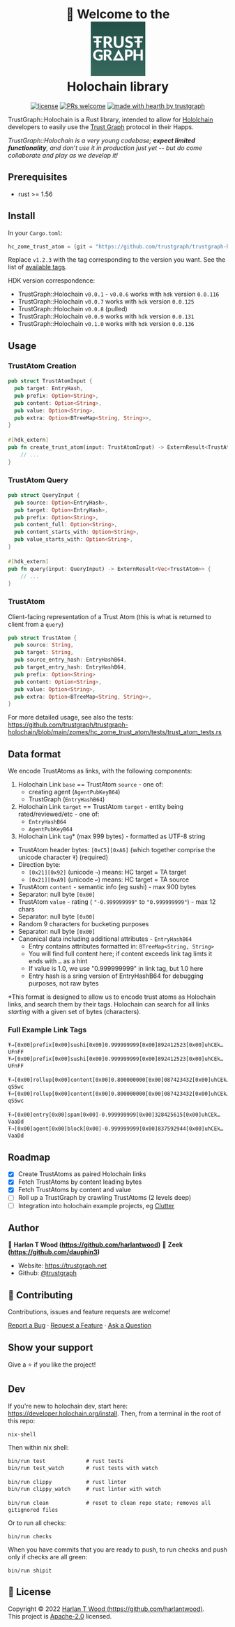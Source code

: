 <h1 align="center">
  <div>👋 Welcome to the</div>
  <img src="./doc/img/logo.png" alt="Logo" height="125">
  <div>Holochain library</div>
</h1>

<div align="center">

[![license](https://img.shields.io/github/license/trustgraph/trustgraph-holochain.svg?style=flat-square)](LICENSE.md)
[![PRs welcome](https://img.shields.io/badge/PRs-welcome-ff69b4.svg?style=flat-square)](https://github.com/trustgraph/trustgraph-holochain/issues?q=is%3Aissue+is%3Aopen+label%3A%22help+wanted%22)
[![made with hearth by trustgraph](https://img.shields.io/badge/made%20with%20%E2%99%A5%20-cc14cc.svg?style=flat-square)](https://github.com/trustgraph)

</div>

TrustGraph::Holochain is a Rust library, intended to allow for [Hololchain](https://www.holochain.org) developers to easily use the [Trust Graph](https://github.com/trustgraph/trustgraph) protocol in their Happs.

_TrustGraph::Holochain is a very young codebase; **expect limited functionality**, and don’t use it in production just yet -- but do come collaborate and play as we develop it!_

## Prerequisites

- rust >= 1.56

## Install

In your `Cargo.toml`:

```rs
hc_zome_trust_atom = {git = "https://github.com/trustgraph/trustgraph-holochain.git", rev="v1.2.3", package = "hc_zome_trust_atom"}
```

Replace `v1.2.3` with the tag corresponding to the version you want. See the list of [available tags](https://github.com/trustgraph/trustgraph-holochain/tags).

HDK version correspondence:

- TrustGraph::Holochain `v0.0.1` - `v0.0.6` works with `hdk` version `0.0.116`
- TrustGraph::Holochain `v0.0.7` works with `hdk` version `0.0.125`
- TrustGraph::Holochain `v0.0.8` (pulled)
- TrustGraph::Holochain `v0.0.9` works with `hdk` version `0.0.131`
- TrustGraph::Holochain `v0.1.0` works with `hdk` version `0.0.136`

## Usage

### TrustAtom Creation

```rs
pub struct TrustAtomInput {
  pub target: EntryHash,
  pub prefix: Option<String>,
  pub content: Option<String>,
  pub value: Option<String>,
  pub extra: Option<BTreeMap<String, String>>,
}

#[hdk_extern]
pub fn create_trust_atom(input: TrustAtomInput) -> ExternResult<TrustAtom> {
    // ...
}
```

### TrustAtom Query

```rs
pub struct QueryInput {
  pub source: Option<EntryHash>,
  pub target: Option<EntryHash>,
  pub prefix: Option<String>,
  pub content_full: Option<String>,
  pub content_starts_with: Option<String>,
  pub value_starts_with: Option<String>,
}

#[hdk_extern]
pub fn query(input: QueryInput) -> ExternResult<Vec<TrustAtom>> {
    // ...
}

```

### TrustAtom

Client-facing representation of a Trust Atom (this is what is returned to client from a `query`)

```rs
pub struct TrustAtom {
  pub source: String,
  pub target: String,
  pub source_entry_hash: EntryHashB64,
  pub target_entry_hash: EntryHashB64,
  pub prefix: Option<String>
  pub content: Option<String>,
  pub value: Option<String>,
  pub extra: Option<BTreeMap<String, String>>,
}
```

For more detailed usage, see also the tests: https://github.com/trustgraph/trustgraph-holochain/blob/main/zomes/hc_zome_trust_atom/tests/trust_atom_tests.rs

## Data format

We encode TrustAtoms as links, with the following components:

1. Holochain Link `base` == TrustAtom `source` - one of:
   - creating agent (`AgentPubKeyB64`)
   - TrustGraph (`EntryHashB64`)
1. Holochain Link `target` == TrustAtom `target` - entity being rated/reviewed/etc - one of:
   - `EntryHashB64`
   - `AgentPubKeyB64`
1. Holochain Link `tag`\* (max 999 bytes) - formatted as UTF-8 string

- TrustAtom header bytes: `[0xC5][0xA6]` (which together comprise the unicode character `Ŧ`) (required)
- Direction byte:
  - `[0x21][0x92]` (unicode `→`) means: HC target = TA target
  - `[0x21][0xA9]` (unicode `↩`) means: HC target = TA source
- TrustAtom `content` - semantic info (eg sushi) - max 900 bytes
- Separator: null byte `[0x00]`
- TrustAtom `value` - rating ( `"-0.999999999"` to `"0.999999999"`) - max 12 chars
- Separator: null byte `[0x00]`
- Random 9 characters for bucketing purposes
- Separator: null byte `[0x00]`
- Canonical data including additional attributes - `EntryHashB64`
  - Entry contains attributes formatted in: `BTreeMap<String, String>`
  - You will find full content here; if content exceeds link tag limts it ends with `…` as a hint
  - If value is 1.0, we use "0.999999999" in link tag, but 1.0 here
  - Entry hash is a sring version of EntryHashB64 for debugging purposes, not raw bytes

\*This format is designed to allow us to encode trust atoms as Holochain links, and search them by their tags. Holochain can search for all links _starting_ with a given set of bytes (characters).

### Full Example Link Tags

```
Ŧ→[0x00]prefix[0x00]sushi[0x00]0.999999999[0x00]892412523[0x00]uhCEk…UFnFF
Ŧ↩[0x00]prefix[0x00]sushi[0x00]0.999999999[0x00]892412523[0x00]uhCEk…UFnFF

Ŧ→[0x00]rollup[0x00]content[0x00]0.800000000[0x00]087423432[0x00]uhCEk…qS5wc
Ŧ↩[0x00]rollup[0x00]content[0x00]0.800000000[0x00]087423432[0x00]uhCEk…qS5wc

Ŧ→[0x00]entry[0x00]spam[0x00]-0.999999999[0x00]328425615[0x00]uhCEk…VaaDd
Ŧ→[0x00]agent[0x00]block[0x00]-0.999999999[0x00]837592944[0x00]uhCEk…VaaDd
```

## Roadmap

- [x] Create TrustAtoms as paired Holochain links
- [x] Fetch TrustAtoms by content leading bytes
- [x] Fetch TrustAtoms by content and value
- [ ] Roll up a TrustGraph by crawling TrustAtoms (2 levels deep)
- [ ] Integration into holochain example projects, eg [Clutter](https://github.com/artbrock/clutter)

## Author

👤 **Harlan T Wood (https://github.com/harlantwood)**
👤 **Zeek (https://github.com/dauphin3)**

- Website: https://trustgraph.net
- Github: [@trustgraph](https://github.com/trustgraph)

## 🤝 Contributing

Contributions, issues and feature requests are welcome!<br />

<a href="https://github.com/trustgraph/trustgraph-holochain/issues/new?assignees=&labels=bug&template=01_BUG_REPORT.md&title=bug%3A+">Report a Bug</a>
·
<a href="https://github.com/trustgraph/trustgraph-holochain/issues/new?assignees=&labels=enhancement&template=02_FEATURE_REQUEST.md&title=feat%3A+">Request a Feature</a>
·
<a href="https://github.com/trustgraph/trustgraph-holochain/discussions">Ask a Question</a>

## Show your support

Give a ⭐️ if you like the project!

## Dev

If you're new to holochain dev, start here: <https://developer.holochain.org/install>. Then, from a terminal in the root of this repo:

```
nix-shell
```

Then within nix shell:

```
bin/run test             # rust tests
bin/run test_watch       # rust tests with watch

bin/run clippy           # rust linter
bin/run clippy_watch     # rust linter with watch

bin/run clean            # reset to clean repo state; removes all gitignored files
```

Or to run all checks:

```
bin/run checks
```

When you have commits that you are ready to push, to run checks and push only if checks are all green:

```
bin/run shipit
```

## 📝 License

Copyright © 2022 [Harlan T Wood (https://github.com/harlantwood)](https://github.com/trustgraph).<br />
This project is [Apache-2.0](https://github.com/trustgraph/js-trustgraph-core/blob/master/LICENSE) licensed.
